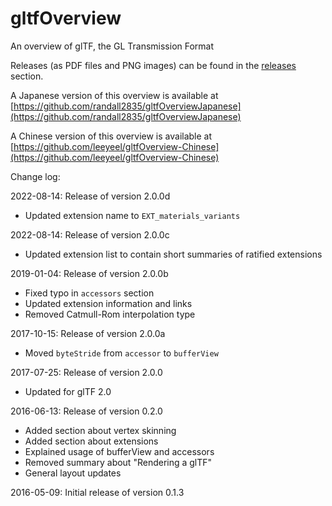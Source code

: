 # gltfOverview

An overview of glTF, the GL Transmission Format

Releases (as PDF files and PNG images) can be found in the
[releases](https://github.com/javagl/gltfOverview/releases) 
section.

A Japanese version of this overview is available
at [https://github.com/randall2835/gltfOverviewJapanese](https://github.com/randall2835/gltfOverviewJapanese)

A Chinese version of this overview is available
at [https://github.com/leeyeel/gltfOverview-Chinese](https://github.com/leeyeel/gltfOverview-Chinese)

Change log:

2022-08-14: Release of version 2.0.0d
  * Updated extension name to `EXT_materials_variants`

2022-08-14: Release of version 2.0.0c
  * Updated extension list to contain short summaries of ratified extensions

2019-01-04: Release of version 2.0.0b
  * Fixed typo in `accessors` section
  * Updated extension information and links
  * Removed Catmull-Rom interpolation type
  
2017-10-15: Release of version 2.0.0a
  * Moved `byteStride` from `accessor` to `bufferView`
  
2017-07-25: Release of version 2.0.0
  * Updated for glTF 2.0

2016-06-13: Release of version 0.2.0
  * Added section about vertex skinning
  * Added section about extensions
  * Explained usage of bufferView and accessors
  * Removed summary about "Rendering a glTF"
  * General layout updates 

2016-05-09: Initial release of version 0.1.3

